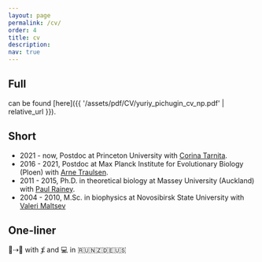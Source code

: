 ```yaml
---
layout: page
permalink: /cv/
order: 4
title: cv
description:
nav: true
---
```


## Full

can be found [here]({{ '/assets/pdf/CV/yuriy_pichugin_cv_np.pdf' | relative_url }}).

## Short 

* 2021 - now, 	Postdoc at Princeton University with [Corina Tarnita](https://scholar.princeton.edu/ctarnita/home).
* 2016 - 2021, 	Postdoc at Max Planck Institute for Evolutionary Biology (Ploen) with [Arne Traulsen](http://web.evolbio.mpg.de/~traulsen/).
* 2011 - 2015, 	Ph.D. in theoretical biology at Massey University (Auckland) with [Paul Rainey](https://www.evolbio.mpg.de/mpb).
* 2004 - 2010, 	M.Sc. in biophysics at Novosibirsk State University with [Valeri Maltsev](http://cyto.kinetics.nsc.ru/index_en.html)

## One-liner

🦠⇢🦕 with ⨋ and 💻 in 🇷🇺🇳🇿🇩🇪🇺🇸



